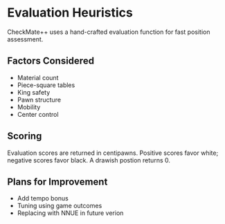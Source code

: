 
# Evaluation Heuristics

CheckMate++ uses a hand-crafted evaluation function for fast position assessment.

## Factors Considered

- Material count
- Piece-square tables
- King safety
- Pawn structure
- Mobility
- Center control

## Scoring

Evaluation scores are returned in centipawns. Positive scores favor white; negative scores favor black. A drawish postion returns 0.

## Plans for Improvement

- Add tempo bonus
- Tuning using game outcomes
- Replacing with NNUE in future verion